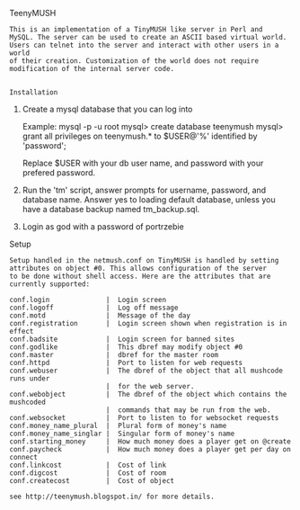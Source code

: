 TeenyMUSH
~~~~~~~~~
This is an implementation of a TinyMUSH like server in Perl and
MySQL. The server can be used to create an ASCII based virtual world.
Users can telnet into the server and interact with other users in a world
of their creation. Customization of the world does not require
modification of the internal server code. 


Installation
~~~~~~~~~~~~
   1. Create a mysql database that you can log into
 
      Example:
         mysql -p -u root
         mysql> create database teenymush
         mysql> grant all privileges on teenymush.* to $USER@'%'
                   identified by 'password';

         Replace $USER with your db user name, and password with your
         prefered password.

   2. Run the 'tm' script, answer prompts for username, password, and
      database name. Answer yes to loading default database, unless you
      have a database backup named tm_backup.sql.

   3. Login as god with a password of portrzebie


Setup
~~~~~
Setup handled in the netmush.conf on TinyMUSH is handled by setting
attributes on object #0. This allows configuration of the server
to be done without shell access. Here are the attributes that are
currently supported:

conf.login              |  Login screen
conf.logoff             |  Log off message
conf.motd               |  Message of the day
conf.registration       |  Login screen shown when registration is in effect
conf.badsite            |  Login screen for banned sites
conf.godlike            |  This dbref may modify object #0
conf.master             |  dbref for the master room
conf.httpd              |  Port to listen for web requests
conf.webuser            |  The dbref of the object that all mushcode runs under
                        |  for the web server.
conf.webobject          |  The dbref of the object which contains the mushcoded
                        |  commands that may be run from the web.
conf.websocket          |  Port to listen to for websocket requests
conf.money_name_plural  |  Plural form of money's name
conf.money_name_singlar |  Singular form of money's name
conf.starting_money     |  How much money does a player get on @create
conf.paycheck           |  How much money does a player get per day on connect
conf.linkcost           |  Cost of link
conf.digcost            |  Cost of room
conf.createcost         |  Cost of object

see http://teenymush.blogspot.in/ for more details.
